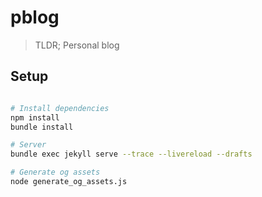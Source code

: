 # pblog

> TLDR; Personal blog

## Setup

```bash

# Install dependencies
npm install
bundle install

# Server
bundle exec jekyll serve --trace --livereload --drafts

# Generate og assets
node generate_og_assets.js
```

